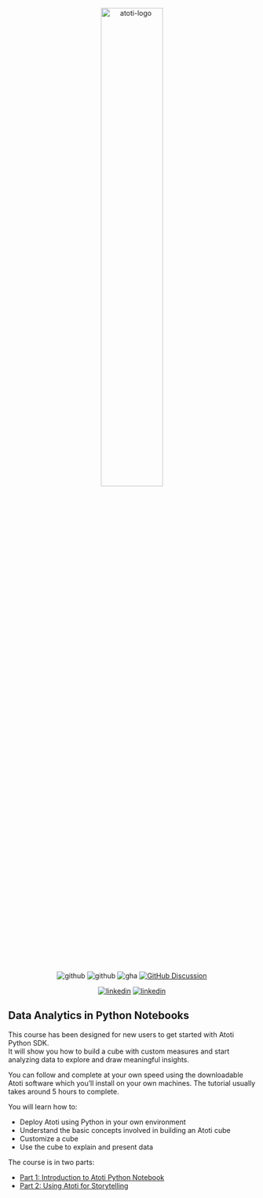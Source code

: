 <p align="center">
  <picture>
    <source media="(prefers-color-scheme: dark)" srcset="https://data.atoti.io/notebooks/banners/Atoti_Logo_White-01.svg">
    <source media="(prefers-color-scheme: light)" srcset="https://data.atoti.io/notebooks/banners/Atoti_Logo_Purple-01.svg">
    <img alt="atoti-logo" width="50%">
  </picture>
</p>

<p align="center">
  <img src="https://img.shields.io/github/v/release/atoti/atoti" alt="github">
  <img src="https://img.shields.io/pypi/dm/atoti" alt="github">
  <img src="https://github.com/github/docs/actions/workflows/test.yml/badge.svg" alt="gha">
  <a href="https://github.com/atoti/atoti/discussions"><img src="https://img.shields.io/github/discussions/atoti/atoti" alt="GitHub Discussion"></a>
</p>

<p align="center">
  <a href="https://www.linkedin.com/company/activeviam/"><img src="https://img.shields.io/badge/linkedin-%230077B5.svg?style=for-the-badge&logo=linkedin&logoColor=white" alt="linkedin"></a>
  <a href="https://mobile.x.com/atoti_io"><img src="https://img.shields.io/badge/X-%23000000.svg?style=for-the-badge&logo=X&logoColor=white" alt="linkedin"></a>
</p>

## Data Analytics in Python Notebooks

This course has been designed for new users to get started with Atoti Python SDK.  
It will show you how to build a cube with custom measures and start analyzing data to explore and draw meaningful insights.

You can follow and complete at your own speed using the downloadable Atoti software which you’ll install on your own machines. 
The tutorial usually takes around 5 hours to complete.

You will learn how to:
- Deploy Atoti using Python in your own environment
- Understand the basic concepts involved in building an Atoti cube
- Customize a cube
- Use the cube to explain and present data

The course is in two parts:
- [Part 1: Introduction to Atoti Python Notebook](./introduction-to-atoti/main.ipynb)
- [Part 2: Using Atoti for Storytelling](./storytelling-with-atoti)


